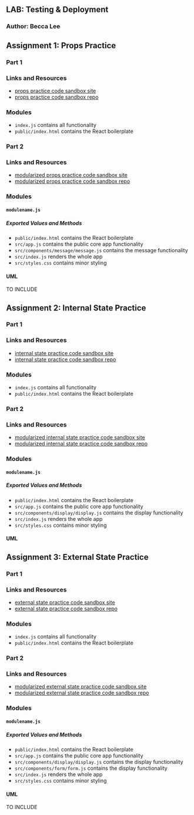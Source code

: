 ## LAB: Testing & Deployment

### Author: Becca Lee

## Assignment 1: Props Practice

### Part 1

### Links and Resources

- [props practice code sandbox site](https://r322p6ym4.codesandbox.io/)
- [props practice code sandbox repo](https://codesandbox.io/s/r322p6ym4)

### Modules
- `index.js` contains all functionality
- `public/index.html` contains the React boilerplate

### Part 2

### Links and Resources

- [modularized props practice code sandbox site](https://247l52p2o0.codesandbox.io/)
- [modularized props practice code sandbox repo](https://codesandbox.io/s/247l52p2o0)

### Modules

#### `modulename.js`

##### Exported Values and Methods

- `public/index.html` contains the React boilerplate
- `src/app.js` contains the public core app functionality
- `src/components/message/message.js` contains the message functionality
- `src/index.js` renders the whole app
- `src/styles.css` contains minor styling

#### UML

TO INCLUDE

## Assignment 2: Internal State Practice

### Part 1

### Links and Resources

- [internal state practice code sandbox site](https://pprxpwo1lq.codesandbox.io/)
- [internal state practice code sandbox repo](https://codesandbox.io/s/pprxpwo1lq)

### Modules
- `index.js` contains all functionality
- `public/index.html` contains the React boilerplate

### Part 2

### Links and Resources

- [modularized internal state practice code sandbox site](https://nnl2lqkrn0.codesandbox.io/)
- [modularized internal state practice code sandbox repo](https://codesandbox.io/s/nnl2lqkrn0)

### Modules

#### `modulename.js`

##### Exported Values and Methods

- `public/index.html` contains the React boilerplate
- `src/app.js` contains the public core app functionality
- `src/components/display/display.js` contains the display functionality
- `src/index.js` renders the whole app
- `src/styles.css` contains minor styling

#### UML

## Assignment 3: External State Practice

### Part 1

### Links and Resources

- [external state practice code sandbox site](https://jz814wpq4y.codesandbox.io/)
- [external state practice code sandbox repo](https://codesandbox.io/s/jz814wpq4y)

### Modules
- `index.js` contains all functionality
- `public/index.html` contains the React boilerplate

### Part 2

### Links and Resources

- [modularized external state practice code sandbox site](https://j4xxy5nk39.codesandbox.io/)
- [modularized external state practice code sandbox repo](https://codesandbox.io/s/j4xxy5nk39)

### Modules

#### `modulename.js`

##### Exported Values and Methods

- `public/index.html` contains the React boilerplate
- `src/app.js` contains the public core app functionality
- `src/components/display/display.js` contains the display functionality
- `src/components/form/form.js` contains the display functionality
- `src/index.js` renders the whole app
- `src/styles.css` contains minor styling

#### UML

TO INCLUDE
